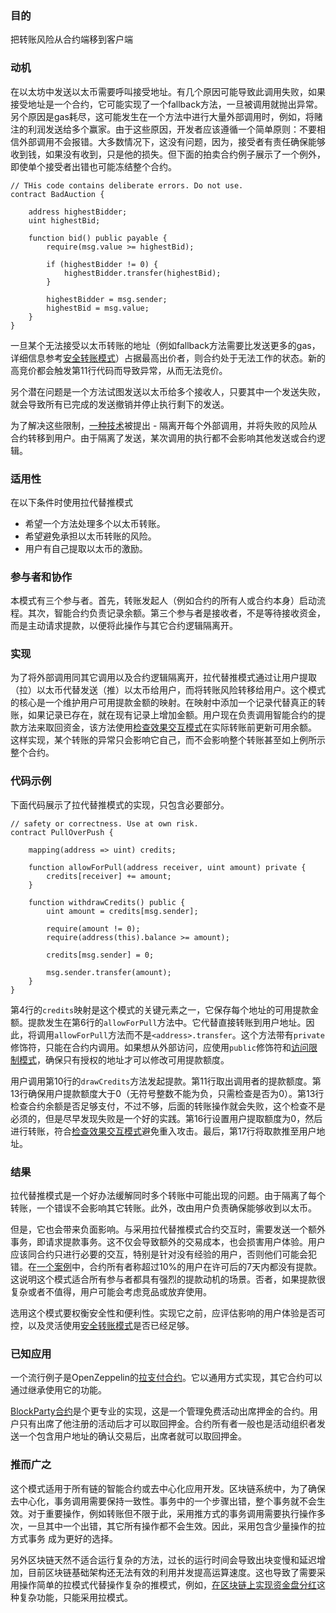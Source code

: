 ### 目的

把转账风险从合约端移到客户端

### 动机

在以太坊中发送以太币需要呼叫接受地址。有几个原因可能导致此调用失败，如果接受地址是一个合约，它可能实现了一个fallback方法，一旦被调用就抛出异常。另个原因是gas耗尽，这可能发生在一个方法中进行大量外部调用时，例如，将赌注的利润发送给多个赢家。由于这些原因，开发者应该遵循一个简单原则：不要相信外部调用不会报错。大多数情况下，这没有问题，因为，接受者有责任确保能够收到钱，如果没有收到，只是他的损失。但下面的拍卖合约例子展示了一个例外，即使单个接受者出错也可能冻结整个合约。

```
// THis code contains deliberate errors. Do not use.
contract BadAuction {

    address highestBidder;
    uint highestBid;

    function bid() public payable {
        require(msg.value >= highestBid);

        if (highestBidder != 0) {
            highestBidder.transfer(highestBid);
        }

        highestBidder = msg.sender;
        highestBid = msg.value;
    }
}
```

一旦某个无法接受以太币转账的地址（例如fallback方法需要比发送更多的gas，详细信息参考[安全转账模式]()）占据最高出价者，则合约处于无法工作的状态。新的高竞价都会触发第11行代码而导致异常，从而无法竞价。

另个潜在问题是一个方法试图发送以太币给多个接收人，只要其中一个发送失败，就会导致所有已完成的发送撤销并停止执行剩下的发送。

为了解决这些限制，[一种技术](https://blog.zeppelin.solutions/onward-with-ethereum-smart-contract-security-97a827e47702)被提出 - 隔离开每个外部调用，并将失败的风险从合约转移到用户。由于隔离了发送，某次调用的执行都不会影响其他发送或合约逻辑。

### 适用性

在以下条件时使用拉代替推模式
- 希望一个方法处理多个以太币转账。
- 希望避免承担以太币转账的风险。
- 用户有自己提取以太币的激励。

### 参与者和协作

本模式有三个参与者。首先，转账发起人（例如合约的所有人或合约本身）启动流程。其次，智能合约负责记录余额。第三个参与者是接收者，不是等待接收资金，而是主动请求提款，以便将此操作与其它合约逻辑隔离开。

### 实现

为了将外部调用同其它调用以及合约逻辑隔离开，拉代替推模式通过让用户提取（拉）以太币代替发送（推）以太币给用户，而将转账风险转移给用户。这个模式的核心是一个维护用户可用提款金额的映射。在映射中添加一个记录代替真正的转账，如果记录已存在，就在现有记录上增加金额。用户现在负责调用智能合约的提款方法来取回资金，该方法使用[检查效果交互模式]()在实际转账前更新可用余额。
这样实现，某个转账的异常只会影响它自己，而不会影响整个转账甚至如上例所示整个合约。

### 代码示例

下面代码展示了拉代替推模式的实现，只包含必要部分。

```
// safety or correctness. Use at own risk.
contract PullOverPush {

    mapping(address => uint) credits;

    function allowForPull(address receiver, uint amount) private {
        credits[receiver] += amount;
    }

    function withdrawCredits() public {
        uint amount = credits[msg.sender];

        require(amount != 0);
        require(address(this).balance >= amount);

        credits[msg.sender] = 0;

        msg.sender.transfer(amount);
    }
}
```

第4行的```credits```映射是这个模式的关键元素之一，它保存每个地址的可用提款金额。提款发生在第6行的```allowForPull```方法中。它代替直接转账到用户地址。因此，将调用```allowForPull```方法而不是```<address>.transfer```。这个方法带有```private```修饰符，只能在合约内调用。如果想从外部访问，应使用```public```修饰符和[访问限制模式](https://github.com/57blocks/blockchain-articles/blob/master/docs/%E6%99%BA%E8%83%BD%E5%90%88%E7%BA%A6%E8%AE%BE%E8%AE%A1%E6%A8%A1%E5%BC%8F/%E6%99%BA%E8%83%BD%E5%90%88%E7%BA%A6%E8%AE%BE%E8%AE%A1%E6%A8%A1%E5%BC%8F%20-%20%E8%AE%BF%E9%97%AE%E9%99%90%E5%88%B6.md)，确保只有授权的地址才可以修改可用提款额度。

用户调用第10行的```drawCredits```方法发起提款。第11行取出调用者的提款额度。第13行确保用户提款额度大于0（无符号整数不能为负，只需检查是否为0）。第13行检查合约余额是否足够支付，不过不够，后面的转账操作就会失败，这个检查不是必须的，但是尽早发现失败是一个好的实践。第16行设置用户提取额度为0，然后进行转账，符合[检查效果交互模式]()避免重入攻击。最后，第17行将取款推至用户地址。

### 结果

拉代替推模式是一个好办法缓解同时多个转账中可能出现的问题。由于隔离了每个转账，一个错误不会影响其它转账。此外，改由用户负责确保能够收到以太币。

但是，它也会带来负面影响。与采用拉代替推模式合约交互时，需要发送一个额外事务，即请求提款事务。这不仅会导致额外的交易成本，也会损害用户体验。用户应该同合约只进行必要的交互，特别是针对没有经验的用户，否则他们可能会犯错。在[一个案例](https://medium.com/@makoto_inoue/a-smartcontract-best-practice-push-pull-or-give-b2e8428e032a)中，合约所有者称超过10%的用户在许可后的7天内都没有提款。这说明这个模式适合所有参与者都具有强烈的提款动机的场景。否者，如果提款很复杂或者不值得，用户可能会考虑竞品或放弃使用。

选用这个模式要权衡安全性和便利性。实现它之前，应评估影响的用户体验是否可控，以及灵活使用[安全转账模式]()是否已经足够。

### 已知应用

一个流行例子是OpenZeppelin的[拉支付合约](https://github.com/OpenZeppelin/zeppelin-solidity/blob/master/contracts/payment/PullPayment.sol)。它以通用方式实现，其它合约可以通过继承使用它的功能。

[BlockParty合约](https://github.com/makoto/blockparty/blob/master/contracts/Conference.sol)是个更专业的实现，这是一个管理免费活动出席押金的合约。用户只有出席了他注册的活动后才可以取回押金。合约所有者一般也是活动组织者发送一个包含用户地址的确认交易后，出席者就可以取回押金。

### 推而广之

这个模式适用于所有链的智能合约或去中心化应用开发。区块链系统中，为了确保去中心化，事务调用需要保持一致性。事务中的一个步骤出错，整个事务就不会生效。对于重要操作，例如转账但不限于此，采用推方式的事务调用需要执行操作多次，一旦其中一个出错，其它所有操作都不会生效。因此，采用包含少量操作的拉方式事务
成为更好的选择。

另外区块链天然不适合运行复杂的方法，过长的运行时间会导致出块变慢和延迟增加，目前区块链基础架构还无法有效的利用并发提高运算速度。这也导致了需要采用操作简单的拉模式代替操作复杂的推模式，例如，[在区块链上实现资金盘分红](https://github.com/57blocks/blockchain-articles/blob/master/docs/%E5%8C%BA%E5%9D%97%E9%93%BE%E5%BC%80%E5%8F%91/%E5%8C%BA%E5%9D%97%E9%93%BE%E5%BA%94%E7%94%A8%E5%A6%82%E4%BD%95%E5%AE%9E%E7%8E%B0%E8%B5%84%E9%87%91%E7%9B%98%E5%88%86%E7%BA%A2.md)这种复杂功能，只能采用拉模式。
